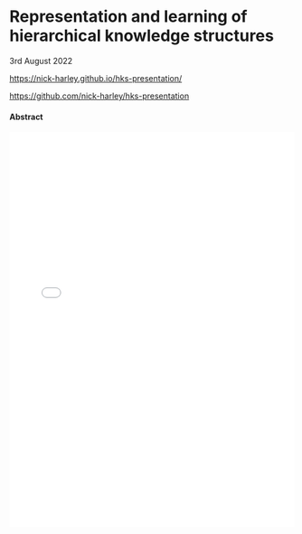 # Representation and learning of hierarchical knowledge structures
3rd August 2022

<https://nick-harley.github.io/hks-presentation/>

<https://github.com/nick-harley/hks-presentation>

#### Abstract

<embed src="hks-presentation.pdf" type="application/pdf" width="100%" height="700"/>
